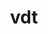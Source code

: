 ---
title: "vdt"
layout: cache
categories: [package, develop]
meta: {"compilers": ["gcc@11.4.0"], "num_specs": 16, "num_specs_by_stack": {"hep": 16, "root": 16}, "oss": ["ubuntu22.04"], "platforms": ["linux"], "stacks": ["hep", "root"], "targets": ["x86_64_v3"], "versions": ["0.4.4", "0.4.6"]}
spec_details: [{"compiler": "gcc@11.4.0", "hash": "6jwk5ckv6ibicl2ycklzv6cp5jpvimao", "os": "ubuntu22.04", "platform": "linux", "size": "-", "stacks": ["hep", "root"], "target": "x86_64_v3", "variants": ["build_system=cmake", "build_type=Release", "generator=make", "~ipo", "~preload"], "versions": ["0.4.6"]}, {"compiler": "gcc@11.4.0", "hash": "alionbz26rtuvjqlfddpbtqssykt7aei", "os": "ubuntu22.04", "platform": "linux", "size": "-", "stacks": ["hep", "root"], "target": "x86_64_v3", "variants": ["build_system=cmake", "build_type=Release", "generator=make", "~ipo", "~preload"], "versions": ["0.4.4"]}, {"compiler": "gcc@11.4.0", "hash": "brbfmmsayxlxbdi6ettgjgvweizeyarh", "os": "ubuntu22.04", "platform": "linux", "size": "-", "stacks": ["hep", "root"], "target": "x86_64_v3", "variants": ["build_system=cmake", "build_type=Release", "generator=make", "~ipo", "~preload"], "versions": ["0.4.6"]}, {"compiler": "gcc@11.4.0", "hash": "doxkd45uxq34nfzitiu6s2tx53fv5jyc", "os": "ubuntu22.04", "platform": "linux", "size": "-", "stacks": ["hep", "root"], "target": "x86_64_v3", "variants": ["build_system=cmake", "build_type=Release", "generator=make", "~ipo", "~preload"], "versions": ["0.4.6"]}, {"compiler": "gcc@11.4.0", "hash": "fsem5uebzncflj36j6nx6bwzjbpiavzm", "os": "ubuntu22.04", "platform": "linux", "size": "-", "stacks": ["hep", "root"], "target": "x86_64_v3", "variants": ["build_system=cmake", "build_type=Release", "generator=make", "~ipo", "~preload"], "versions": ["0.4.4"]}, {"compiler": "gcc@11.4.0", "hash": "ifptfw5ozbbw4f7y5pcj3cm2mlivk7eh", "os": "ubuntu22.04", "platform": "linux", "size": "-", "stacks": ["hep", "root"], "target": "x86_64_v3", "variants": ["build_system=cmake", "build_type=Release", "generator=make", "~ipo", "~preload"], "versions": ["0.4.4"]}, {"compiler": "gcc@11.4.0", "hash": "kv7yppn4nzqzg4ycejlsj6fqm2tsqq45", "os": "ubuntu22.04", "platform": "linux", "size": "-", "stacks": ["hep", "root"], "target": "x86_64_v3", "variants": ["build_system=cmake", "build_type=Release", "generator=make", "~ipo", "~preload"], "versions": ["0.4.6"]}, {"compiler": "gcc@11.4.0", "hash": "mupvju4xyyjgtgugijqwlzp4gsacjla4", "os": "ubuntu22.04", "platform": "linux", "size": "-", "stacks": ["hep", "root"], "target": "x86_64_v3", "variants": ["build_system=cmake", "build_type=Release", "generator=make", "~ipo", "~preload"], "versions": ["0.4.4"]}, {"compiler": "gcc@11.4.0", "hash": "pjq6d2yvnfw7qmpyo74tbkpmlrfnnlgq", "os": "ubuntu22.04", "platform": "linux", "size": "-", "stacks": ["hep", "root"], "target": "x86_64_v3", "variants": ["build_system=cmake", "build_type=Release", "generator=make", "~ipo", "~preload"], "versions": ["0.4.6"]}, {"compiler": "gcc@11.4.0", "hash": "qmixpm3sslbojui2gjpzqhr233733mnw", "os": "ubuntu22.04", "platform": "linux", "size": "-", "stacks": ["hep", "root"], "target": "x86_64_v3", "variants": ["build_system=cmake", "build_type=Release", "generator=make", "~ipo", "~preload"], "versions": ["0.4.6"]}, {"compiler": "gcc@11.4.0", "hash": "r6qt7lj7hvojka33jbedisqykh64sko6", "os": "ubuntu22.04", "platform": "linux", "size": "-", "stacks": ["hep", "root"], "target": "x86_64_v3", "variants": ["build_system=cmake", "build_type=Release", "generator=make", "~ipo", "~preload"], "versions": ["0.4.6"]}, {"compiler": "gcc@11.4.0", "hash": "rffb2izcerdw5fbkabp7p2qr56sqvlgr", "os": "ubuntu22.04", "platform": "linux", "size": "-", "stacks": ["hep", "root"], "target": "x86_64_v3", "variants": ["build_system=cmake", "build_type=Release", "generator=make", "~ipo", "~preload"], "versions": ["0.4.4"]}, {"compiler": "gcc@11.4.0", "hash": "tym2rio4e3sifesyfvodhbwrktc7oukk", "os": "ubuntu22.04", "platform": "linux", "size": "-", "stacks": ["hep", "root"], "target": "x86_64_v3", "variants": ["build_system=cmake", "build_type=Release", "generator=make", "~ipo", "~preload"], "versions": ["0.4.4"]}, {"compiler": "gcc@11.4.0", "hash": "uuo2svsgdcgy2pd2rgzvpfadn5m3pcmf", "os": "ubuntu22.04", "platform": "linux", "size": "-", "stacks": ["hep", "root"], "target": "x86_64_v3", "variants": ["build_system=cmake", "build_type=Release", "generator=make", "~ipo", "~preload"], "versions": ["0.4.4"]}, {"compiler": "gcc@11.4.0", "hash": "vryug6nw6wm66ygjpwhtjw2fm6q4pler", "os": "ubuntu22.04", "platform": "linux", "size": "-", "stacks": ["hep", "root"], "target": "x86_64_v3", "variants": ["build_system=cmake", "build_type=Release", "generator=make", "~ipo", "~preload"], "versions": ["0.4.4"]}, {"compiler": "gcc@11.4.0", "hash": "zut5rhbmob4szttkjd5oc5atdygq5en5", "os": "ubuntu22.04", "platform": "linux", "size": "-", "stacks": ["hep", "root"], "target": "x86_64_v3", "variants": ["build_system=cmake", "build_type=Release", "generator=make", "~ipo", "~preload"], "versions": ["0.4.6"]}]
---